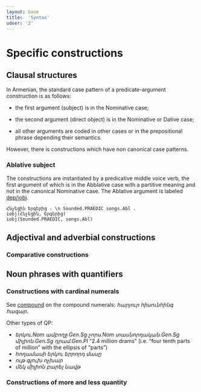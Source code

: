 ```yaml
---
layout: base
title:  'Syntax'
udver: '2'
---
```


# Specific constructions

## Clausal structures

In Armenian, the standard case pattern of a predicate-argument construction is as follows:

* the first argument (subject) is in the Nominative case;

* the second argument (direct object) is in the Nominative or Dative case;

* all other arguments are coded in other cases or in the prepositional phrase depending their semantics.

However, there is constructions which have non canonical case patterns.

### Ablative subject

The constructions are instantiated by a predicative middle voice verb, the first argument of which is in the Abblative case with a partitive meaning and not in the canonical Nominative case. The Ablative argument is labeled [dep/iobj]().

~~~ sdparse
Հնչեցին երգերից ։ \n Sounded.PRAEDIC songs.Abl .
iobj(Հնչեցին, Երգերից)
iobj(Sounded.PRAEDIC, songs.Abl)
~~~

## Adjectival and adverbial constructions

### Comparative constructions

## Noun phrases with quantifiers

### Constructions with cardinal numerals

See [compound]() on the compound numerals: _հարյուր հիսունհինգ հազար_.

Other types of QP:

* _երկու.Nom ամբողջ.Gen.Sg չորս.Nom տասնորդական.Gen.Sg միլիոն.Gen.Sg դրամ.Gen.Pl_ “2.4 million drams” (i.e. “four tenth parts of million” with the ellipsis of “parts”)
* _հողամասի երկու երրորդ մասը_
* _ութ գլուխ ոչխար_
* _մեկ միլիոն բարել նավթ_


### Constructions of more and less quantity

